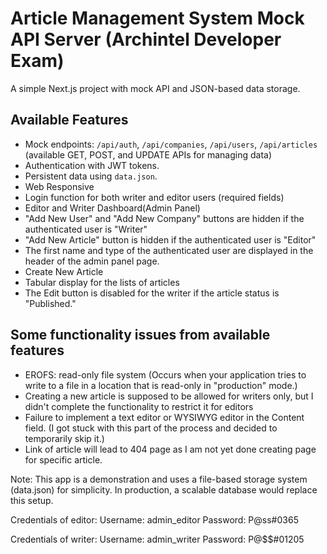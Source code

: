 # Article Management System Mock API Server (Archintel Developer Exam)

A simple Next.js project with mock API and JSON-based data storage.

## Available Features
- Mock endpoints: `/api/auth`, `/api/companies`, `/api/users`, `/api/articles` (available GET, POST, and UPDATE APIs for managing data)
- Authentication with JWT tokens.
- Persistent data using `data.json`.
- Web Responsive
- Login function for both writer and editor users (required fields)
- Editor and Writer Dashboard(Admin Panel)
- "Add New User" and "Add New Company" buttons are hidden if the authenticated user is "Writer"
- "Add New Article" button is hidden if the authenticated user is "Editor"
- The first name and type of the authenticated user are displayed in the header of the admin panel page.
- Create New Article 
- Tabular display for the lists of articles
- The Edit button is disabled for the writer if the article status is "Published."

## Some functionality issues from available features
- EROFS: read-only file system (Occurs when your application tries to write to a file in a location that is read-only in "production" mode.)
- Creating a new article is supposed to be allowed for writers only, but I didn't complete the functionality to restrict it for editors
- Failure to implement a text editor or WYSIWYG editor in the Content field. (I got stuck with this part of the process and decided to temporarily skip it.)
- Link of article will lead to 404 page as I am not yet done creating page for specific article.

Note: This app is a demonstration and uses a file-based storage system (data.json) for simplicity. In production, a scalable database would replace this setup. 

Credentials of editor:
Username: admin_editor
Password: P@ss#0365

Credentials of writer:
Username: admin_writer
Password: P@$$#01205